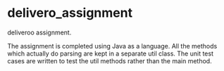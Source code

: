 # delivero_assignment
deliveroo assignment.

The assignment is completed using Java as a language.
All the methods which actually do parsing are kept in a separate util class.
The unit test cases are written to test the util methods rather than the main method.
